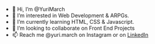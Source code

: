 - 👋 Hi, I’m @YuriMarch
- 👀 I’m interested in Web Development & ARPGs.
- 🌱 I’m currently learning HTML, CSS & Javascript.
- 💞️ I’m looking to collaborate on Front End Projects
- 📫 Reach me @yuri.march on Instagram or on [LinkedIn](https://www.linkedin.com/in/yuri-march/)


<!---
YuriMarch/YuriMarch is a ✨ special ✨ repository because its `README.md` (this file) appears on your GitHub profile.
You can click the Preview link to take a look at your changes.
--->

